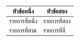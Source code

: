 | หัวข้อหนึ่ง | หัวข้อสอง |
| --------- | --------- |
| รายการที่หนึ่ง | รายการที่สอง |
| รายการที่สาม | รายการที่สี่ |

